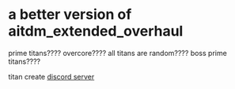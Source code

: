 # a better version of aitdm_extended_overhaul

prime titans????
overcore????
all titans are random????
boss prime titans????

titan create [discord server](https://discord.gg/eV54E7Wy4j)
